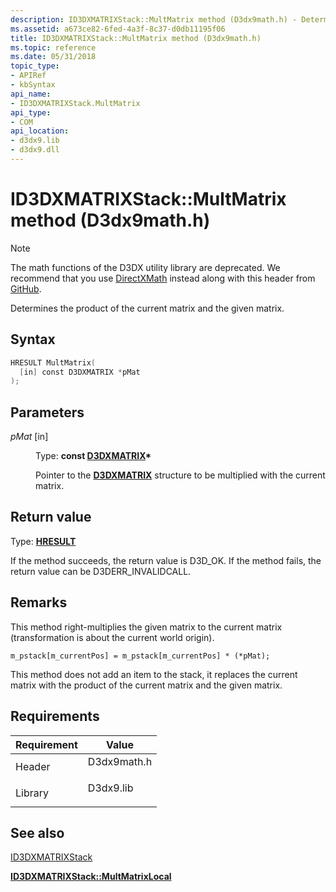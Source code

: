 ```yaml
---
description: ID3DXMATRIXStack::MultMatrix method (D3dx9math.h) - Determines the product of the current matrix and the given matrix.
ms.assetid: a673ce82-6fed-4a3f-8c37-d0db11195f06
title: ID3DXMATRIXStack::MultMatrix method (D3dx9math.h)
ms.topic: reference
ms.date: 05/31/2018
topic_type:
- APIRef
- kbSyntax
api_name:
- ID3DXMATRIXStack.MultMatrix
api_type:
- COM
api_location:
- d3dx9.lib
- d3dx9.dll
---
```


# ID3DXMATRIXStack::MultMatrix method (D3dx9math.h)

> [!Note]
> The math functions of the D3DX utility library are deprecated. We recommend that you use [DirectXMath](../dxmath/directxmath-portal.md) instead along with this header from [GitHub](https://github.com/microsoft/DirectXMath/tree/main/MatrixStack).

Determines the product of the current matrix and the given matrix.

## Syntax


```C++
HRESULT MultMatrix(
  [in] const D3DXMATRIX *pMat
);
```



## Parameters

<dl> <dt>

*pMat* \[in\]
</dt> <dd>

Type: **const [**D3DXMATRIX**](d3dxmatrix.md)\***

Pointer to the [**D3DXMATRIX**](d3dxmatrix.md) structure to be multiplied with the current matrix.

</dd> </dl>

## Return value

Type: **[**HRESULT**](https://msdn.microsoft.com/library/Bb401631(v=MSDN.10).aspx)**

If the method succeeds, the return value is D3D\_OK. If the method fails, the return value can be D3DERR\_INVALIDCALL.

## Remarks

This method right-multiplies the given matrix to the current matrix (transformation is about the current world origin).


```
m_pstack[m_currentPos] = m_pstack[m_currentPos] * (*pMat);
```



This method does not add an item to the stack, it replaces the current matrix with the product of the current matrix and the given matrix.

## Requirements



| Requirement | Value |
|--------------------|----------------------------------------------------------------------------------------|
| Header<br/>  | <dl> <dt>D3dx9math.h</dt> </dl> |
| Library<br/> | <dl> <dt>D3dx9.lib</dt> </dl>   |



## See also

<dl> <dt>

[ID3DXMATRIXStack](id3dxmatrixstack.md)
</dt> <dt>

[**ID3DXMATRIXStack::MultMatrixLocal**](id3dxmatrixstack--multmatrixlocal.md)
</dt> </dl>

 

 
